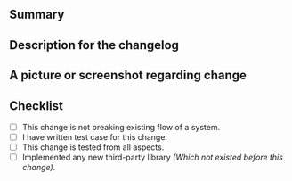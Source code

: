 <!--
Thanks for submitting a pull request!

Please make sure you've read and understood our contributing guidelines;
https://github.com/patilshreyas/NotyKT/blob/master/CONTRIBUTING.md

If this is a bug fix, make sure your description includes "fixes #xxxx", or
"closes #xxxx", where #xxxx is the issue number.

Please provide enough information so that others can review your pull request.
The first three fields are mandatory:
-->

## Summary

<!--
Explain the **motivation** for making this change.
What existing problem does the pull request solve?
-->

## Description for the changelog

<!--
Write a short (one line) summary that describes the changes in this
pull request
-->

## A picture or screenshot regarding change

<!--
This is not mandatory but encouraged
-->

## Checklist

- [ ] This change is not breaking existing flow of a system.
- [ ] I have written test case for this change.
- [ ] This change is tested from all aspects.
- [ ] Implemented any new third-party library _(Which not existed before this change)_.
